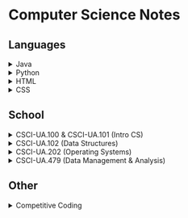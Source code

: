 # Computer Science Notes

## Languages

<details>
	<summary>Java</summary>

- [Basics](./topics/java-basics.md)
- [Reference Code](./topics/java-code.md)

</details>
<details>
	<summary>Python</summary>

- [Basics](./topics/python-basics.md)
- [Reference Code](./topics/python-code.md)

</details>

<details>
	<summary>HTML</summary>

- [Tags and Elements](./topics/html-tags.md)
- Attributes
- [Semantic Tags](./topics/html-semantics.md)

</details>
<details>
	<summary>CSS</summary>

- WIP

</details>	

## School

<details>
	<summary>CSCI-UA.100 & CSCI-UA.101 (Intro CS)</summary>

- [ASCII](./topics/ascii.md)
- [Reference vs. Copy](./topics/copy-vs-ref.md)
- [OOP](./topics/oop.md)

</details>
<details>
	<summary>CSCI-UA.102 (Data Structures)</summary>

- [Intro](./topics/cs102-intro.md)
- [Generics](./topics/cs102-generics.md)
- [Big O Notation](./topics/cs102-big-o.md)
- [Linked Lists](./topics/cs102-linked-list.md)
- [Stacks](./topics/cs102-stack.md)
- [Queues](./topics/cs102-queue.md)
- [Intro to Trees](./topics/cs102-tree.md)
- [BST](./topics/cs102-bst.md)
- Heap
- Sorts
- AVL Tree
- Hash Map

</details>
<details>
	<summary>CSCI-UA.202 (Operating Systems)</summary>

- [Intro](./topics/cs202-intro.md)
- [Process & Thread Management](./topics/cs202-process-thread-manage.md)

</details>
<details>
	<summary>CSCI-UA.479 (Data Management & Analysis)</summary>

- [Notes](./topics/cs479-notes.md)

</details>

## Other

<details>
	<summary>Competitive Coding</summary>

- [Data Structures & Algorithms](./topics/algo.md)

</details>